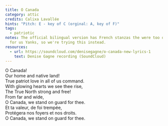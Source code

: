 ```yaml
---
title: O Canada
category: attic
credits: Calixa Lavallée
hints: "Pitch: E - key of C (orginal: A, key of F)"
tags:
  - patriotic
notes: The official bilingual version has French stanzas the were too difficult
  for us Yanks, so we're trying this instead.
resources:
  - url: https://soundcloud.com/denisegagne/o-canada-new-lyrics-1
    text: Denise Gagne recording (SoundCloud)
---
```

O Canada!\
Our home and native land!\
True patriot love in all of us command.\
With glowing hearts we see thee rise,\
The True North strong and free!\
From far and wide,\
O Canada, we stand on guard for thee.\
Et ta valeur, de foi trempée,\
Protégera nos foyers et nos droits.\
O Canada, we stand on guard for thee.
